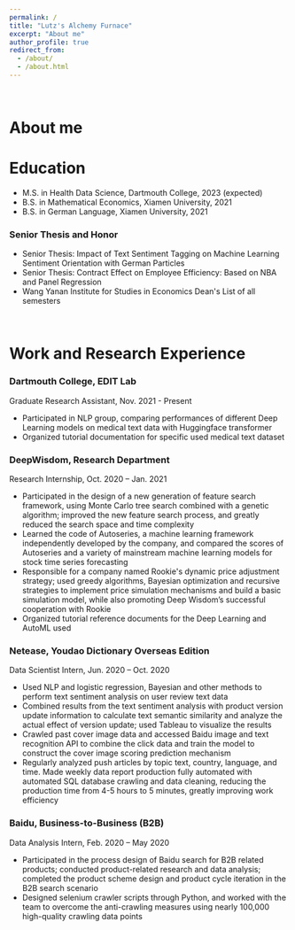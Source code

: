 ```yaml
---
permalink: /
title: "Lutz's Alchemy Furnace"
excerpt: "About me"
author_profile: true
redirect_from:
  - /about/
  - /about.html
---
```

&nbsp;

# About me

Education
======
* M.S. in Health Data Science, Dartmouth College, 2023 (expected)
* B.S. in Mathematical Economics, Xiamen University, 2021
* B.S. in German Language, Xiamen University, 2021
### Senior Thesis and Honor
* Senior Thesis: Impact of Text Sentiment Tagging on Machine Learning Sentiment Orientation with German Particles
* Senior Thesis: Contract Effect on Employee Efficiency: Based on NBA and Panel Regression
* Wang Yanan Institute for Studies in Economics Dean's List of all semesters

&nbsp;

Work and Research Experience
======
### Dartmouth College, EDIT Lab
Graduate Research Assistant, Nov. 2021 - Present
* Participated in NLP group, comparing performances of different Deep Learning models on medical text data with Huggingface transformer
* Organized tutorial documentation for specific used medical text dataset

### DeepWisdom, Research Department
Research Internship, Oct. 2020 – Jan. 2021
* Participated in the design of a new generation of feature search framework, using Monte Carlo tree search combined with a genetic algorithm; improved the new feature search process, and greatly reduced the search space and time complexity
* Learned the code of Autoseries, a machine learning framework independently developed by the company, and compared the scores of Autoseries and a variety of mainstream machine learning models for stock time series forecasting
* Responsible for a company named Rookie's dynamic price adjustment strategy; used greedy algorithms, Bayesian optimization and recursive strategies to implement price simulation mechanisms and build a basic simulation model, while also promoting Deep Wisdom’s successful cooperation with Rookie
* Organized tutorial reference documents for the Deep Learning and AutoML used

### Netease, Youdao Dictionary Overseas Edition
Data Scientist Intern, Jun. 2020 – Oct. 2020
* Used NLP and logistic regression, Bayesian and other methods to perform text sentiment analysis on user review text data
* Combined results from the text sentiment analysis with product version update information to calculate text semantic similarity and analyze the actual effect of version update; used Tableau to visualize the results
* Crawled past cover image data and accessed Baidu image and text recognition API to combine the click data and train the model to construct the cover image scoring prediction mechanism
* Regularly analyzed push articles by topic text, country, language, and time. Made weekly data report production fully automated with automated SQL database crawling and data cleaning, reducing the production time from 4-5 hours to 5 minutes, greatly improving work efficiency

### Baidu, Business-to-Business (B2B)
Data Analysis Intern, Feb. 2020 – May 2020
*	Participated in the process design of Baidu search for B2B related products; conducted product-related research and data analysis; completed the product scheme design and product cycle iteration in the B2B search scenario
*	Designed selenium crawler scripts through Python, and worked with the team to overcome the anti-crawling measures using nearly 100,000 high-quality crawling data points
